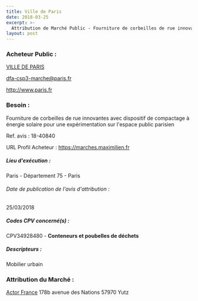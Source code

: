 ```yaml
---
title: Ville de Paris
date: 2018-03-25
excerpt: >-
  Attribution de Marché Public - Fourniture de corbeilles de rue innovantes
layout: post
---
```


### Acheteur Public : 
<a href="/acheteur-33/siren-217500016"> VILLE DE PARIS</a><br/>



dfa-csp3-marche@paris.fr


http://www.paris.fr
### Besoin :

Fourniture de corbeilles de rue innovantes avec dispositif de compactage à énergie solaire pour une expérimentation sur l'espace public parisien

Ref. avis : 18-40840

URL Profil Acheteur : https://marches.maximilien.fr

##### Lieu d'exécution :

Paris - Département 75 - Paris

###### Date de publication de l'avis d'attribution : 
25/03/2018

##### Codes CPV concerné(s) :
CPV34928480 - **Conteneurs et poubelles de déchets** <br/>

##### Descripteurs :
Mobilier urbain <br/>

### Attribution du Marché :
<a href="/entreprise-265/siren-509101192"> Actor France</a>    178b avenue des Nations 57970 Yutz <br/>
